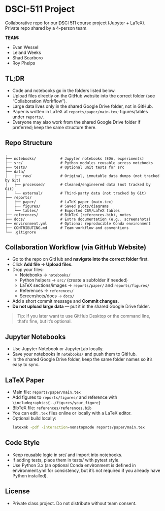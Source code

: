 # DSCI-511 Project

Collaborative repo for our DSCI 511 course project (Jupyter + LaTeX). Private repo shared by a 4-person team.

**TEAM:**
- Evan Wessel
- Leland Weeks
- Shad Scarboro
- Roy Phelps

## TL;DR
- Code and notebooks go in the folders listed below.
- Upload files directly on the GitHub website into the correct folder (see “Collaboration Workflow”).
- Large data lives only in the shared Google Drive folder, not in GitHub.
- Paper is written in LaTeX at `reports/paper/main.tex`; figures/tables under `reports/`.
- Everyone may also work from the shared Google Drive folder if preferred; keep the same structure there.

## Repo Structure

```text
.
├── notebooks/           # Jupyter notebooks (EDA, experiments)
├── src/                 # Python modules reusable across notebooks
├── tests/               # Optional unit tests for src
├── data/
│   ├── raw/             # Original, immutable data dumps (not tracked by Git)
│   ├── processed/       # Cleaned/engineered data (not tracked by Git)
│   └── external/        # Third-party data (not tracked by Git)
├── reports/
│   ├── paper/           # LaTeX paper (main.tex)
│   ├── figures/         # Saved plots/diagrams
│   └── tables/          # Exported CSV/LaTeX tables
├── references/          # BibTeX (references.bib), notes
├── docs/                # Extra documentation (e.g., screenshots)
├── environment.yml      # Optional reproducible Conda environment
├── CONTRIBUTING.md      # Team workflow and conventions
└── .gitignore
```


## Collaboration Workflow (via GitHub Website)
- Go to the repo on GitHub and **navigate into the correct folder** first.
- Click **Add file → Upload files**.
- Drop your files:
  - Notebooks → `notebooks/`
  - Python helpers → `src/` (create a subfolder if needed)
  - LaTeX sections/images → `reports/paper/` and `reports/figures/`
  - References → `references/`
  - Screenshots/docs → `docs/`
- Add a short commit message and **Commit changes**.
- **Do not upload large data** — put it in the shared Google Drive folder.

> Tip: If you later want to use GitHub Desktop or the command line, that’s fine, but it’s optional.

## Jupyter Notebooks
- Use Jupyter Notebook or JupyterLab locally.
- Save your notebooks in `notebooks/` and push them to GitHub.
- In the shared Google Drive folder, keep the same folder names so it’s easy to sync.

## LaTeX Paper
- Main file: `reports/paper/main.tex`
- Add figures to `reports/figures/` and reference with `\includegraphics{../figures/your_figure}`
- BibTeX file: `references/references.bib`
- You can edit `.tex` files online or locally with a LaTeX editor.
- Optional build locally:
  ```bash
  latexmk -pdf -interaction=nonstopmode reports/paper/main.tex
## Code Style
- Keep reusable logic in src/ and import into notebooks.
- If adding tests, place them in tests/ with pytest style.
- Use Python 3.x (an optional Conda environment is defined in environment.yml for consistency, but it’s not required if you already have Python installed).

## License
- Private class project.  Do not distribute without team consent.
